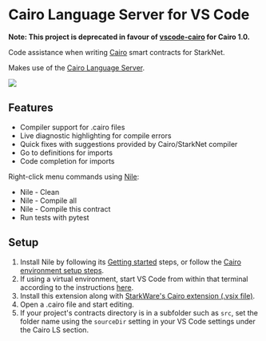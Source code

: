 # Cairo Language Server for VS Code

**Note: This project is deprecated in favour of [vscode-cairo](https://github.com/starkware-libs/cairo/blob/main/vscode-cairo/README.md) for Cairo 1.0.**

Code assistance when writing [Cairo](https://www.cairo-lang.org/) smart contracts for StarkNet.

Makes use of the [Cairo Language Server](https://github.com/ericglau/cairo-ls).

![](images/codecomplete.gif)

## Features

- Compiler support for .cairo files
- Live diagnostic highlighting for compile errors
- Quick fixes with suggestions provided by Cairo/StarkNet compiler
- Go to definitions for imports
- Code completion for imports

Right-click menu commands using [Nile](https://github.com/OpenZeppelin/nile):
- Nile - Clean
- Nile - Compile all
- Nile - Compile this contract
- Run tests with pytest

## Setup

1. Install Nile by following its [Getting started](https://github.com/OpenZeppelin/nile#getting-started) steps, or follow the [Cairo environment setup steps](https://www.cairo-lang.org/docs/quickstart.html).
3. If using a virtual environment, start VS Code from within that terminal according to the instructions [here](https://www.cairo-lang.org/docs/quickstart.html#visual-studio-code-setup).
4. Install this extension along with [StarkWare's Cairo extension (.vsix file)](https://github.com/starkware-libs/cairo-lang/releases).
5. Open a .cairo file and start editing.
5. If your project's contracts directory is in a subfolder such as `src`, set the folder name using the `sourceDir` setting in your VS Code settings under the Cairo LS section.
